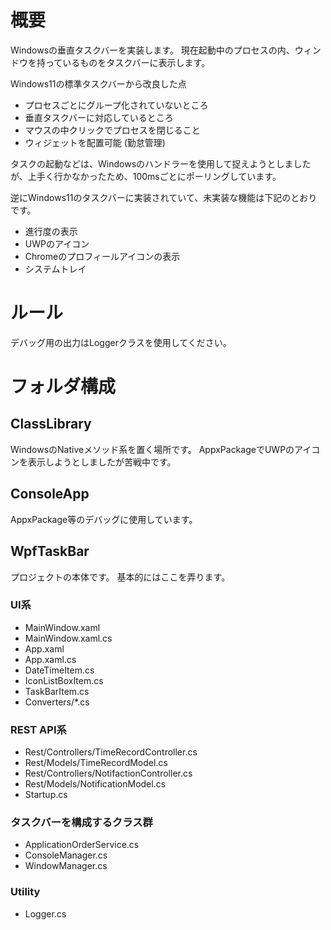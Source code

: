 # 概要

Windowsの垂直タスクバーを実装します。
現在起動中のプロセスの内、ウィンドウを持っているものをタスクバーに表示します。

Windows11の標準タスクバーから改良した点
- プロセスごとにグループ化されていないところ
- 垂直タスクバーに対応しているところ
- マウスの中クリックでプロセスを閉じること
- ウィジェットを配置可能 (勤怠管理)

タスクの起動などは、Windowsのハンドラーを使用して捉えようとしましたが、上手く行かなかったため、100msごとにポーリングしています。

逆にWindows11のタスクバーに実装されていて、未実装な機能は下記のとおりです。
- 進行度の表示
- UWPのアイコン
- Chromeのプロフィールアイコンの表示
- システムトレイ

# ルール

デバッグ用の出力はLoggerクラスを使用してください。

# フォルダ構成

## ClassLibrary

WindowsのNativeメソッド系を置く場所です。
AppxPackageでUWPのアイコンを表示しようとしましたが苦戦中です。

## ConsoleApp

AppxPackage等のデバッグに使用しています。

## WpfTaskBar

プロジェクトの本体です。
基本的にはここを弄ります。

### UI系
- MainWindow.xaml
- MainWindow.xaml.cs
- App.xaml
- App.xaml.cs
- DateTimeItem.cs
- IconListBoxItem.cs
- TaskBarItem.cs
- Converters/*.cs

### REST API系
- Rest/Controllers/TimeRecordController.cs
- Rest/Models/TimeRecordModel.cs
- Rest/Controllers/NotifactionController.cs
- Rest/Models/NotificationModel.cs
- Startup.cs

### タスクバーを構成するクラス群

- ApplicationOrderService.cs
- ConsoleManager.cs
- WindowManager.cs

### Utility
- Logger.cs
